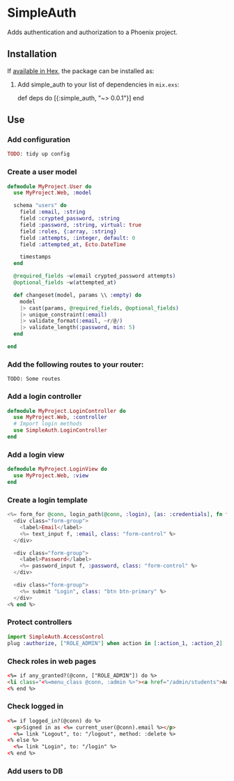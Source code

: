 # SimpleAuth

Adds authentication and authorization to a Phoenix project.

## Installation

If [available in Hex](https://hex.pm/docs/publish), the package can be installed as:

  1. Add simple_auth to your list of dependencies in `mix.exs`:

        def deps do
          [{:simple_auth, "~> 0.0.1"}]
        end
## Use

### Add configuration
```elixir
TODO: tidy up config
```

### Create a user model

```elixir
defmodule MyProject.User do
  use MyProject.Web, :model

  schema "users" do
    field :email, :string
    field :crypted_password, :string
    field :password, :string, virtual: true
    field :roles, {:array, :string}
    field :attempts, :integer, default: 0
    field :attempted_at, Ecto.DateTime

    timestamps
  end

  @required_fields ~w(email crypted_password attempts)
  @optional_fields ~w(attempted_at)

  def changeset(model, params \\ :empty) do
    model
    |> cast(params, @required_fields, @optional_fields)
    |> unique_constraint(:email)
    |> validate_format(:email, ~r/@/)
    |> validate_length(:password, min: 5)
  end

end
```

### Add the following routes to your router:
```
TODO: Some routes
```

### Add a login controller

```elixir
defmodule MyProject.LoginController do
  use MyProject.Web, :controller
  # Import login methods
  use SimpleAuth.LoginController
end
```

### Add a login view
```elixir
defmodule MyProject.LoginView do
  use MyProject.Web, :view
end
```

### Create a login template
```elixir
<%= form_for @conn, login_path(@conn, :login), [as: :credentials], fn f -> %>
  <div class="form-group">
    <label>Email</label>
    <%= text_input f, :email, class: "form-control" %>
  </div>

  <div class="form-group">
    <label>Password</label>
    <%= password_input f, :password, class: "form-control" %>
  </div>

  <div class="form-group">
    <%= submit "Login", class: "btn btn-primary" %>
  </div>
<% end %>
```

### Protect controllers
```elixir
import SimpleAuth.AccessControl
plug :authorize, ["ROLE_ADMIN"] when action in [:action_1, :action_2]
```

### Check roles in web pages
```html
<%= if any_granted?(@conn, ["ROLE_ADMIN"]) do %>
<li class="<%=menu_class @conn, :admin %>"><a href="/admin/students">Admin</a></li>
<% end %>
```

### Check logged in
```html
<%= if logged_in?(@conn) do %>
  <p>Signed in as <%= current_user(@conn).email %></p>
  <%= link "Logout", to: "/logout", method: :delete %>
<% else %>
  <%= link "Login", to: "/login" %>
<% end %>
```

### Add users to DB
